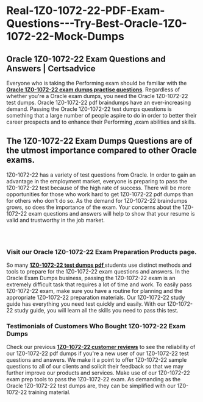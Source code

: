 # Real-1Z0-1072-22-PDF-Exam-Questions---Try-Best-Oracle-1Z0-1072-22-Mock-Dumps
<h2><strong>Oracle 1Z0-1072-22 Exam Questions and Answers | Certsadvice</strong></h2> <p>Everyone who is taking the Performing exam should be familiar with the <a href="http://www.certsadvice.com/oracle/1z0-1072-22-practice-questions"><strong>Oracle 1Z0-1072-22 exam dumps practise questions</strong></a>. Regardless of whether you&#39;re a Oracle exam dumps, you need the Oracle 1Z0-1072-22 test dumps. Oracle 1Z0-1072-22 pdf braindumps have an ever-increasing demand. Passing the Oracle 1Z0-1072-22 test dumps questions is something that a large number of people aspire to do in order to better their career prospects and to enhance their Performing ,exam abilities and skills.</p> <h2><strong>The 1Z0-1072-22 Exam Dumps Questions are of the utmost importance compared to other Oracle exams.</strong></h2> <p>1Z0-1072-22 has a variety of test questions from Oracle. In order to gain an advantage in the employment market, everyone is preparing to pass the 1Z0-1072-22 test because of the high rate of success. There will be more opportunities for those who work hard to get 1Z0-1072-22 pdf dumps than for others who don&#39;t do so. As the demand for 1Z0-1072-22 braindumps grows, so does the importance of the exam. Your concerns about the 1Z0-1072-22 exam questions and answers will help to show that your resume is valid and trustworthy in the job market.</p> <p><a href="http://www.certsadvice.com/oracle/1z0-1072-22-practice-questions" style="display: block; padding: 1em 0; text-align: center; "><img alt="" src="https://1.bp.blogspot.com/-RUOr8Wn-CRk/YUYAxC8kcHI/AAAAAAAAAnw/F7BbdI3tw8QDj5z8iX0vQAioQzKiUxduwCLcBGAsYHQ/s0/unnamed.jpg" /></a></p> <h3><strong>Visit our Oracle 1Z0-1072-22 Exam Preparation Products page.</strong></h3> <p>So many <a href="http://www.certsadvice.com/oracle/1z0-1072-22-practice-questions"><strong>1Z0-1072-22 test dumps pdf </strong></a>students use distinct methods and tools to prepare for the 1Z0-1072-22 exam questions and answers. In the Oracle Exam Dumps business, passing the 1Z0-1072-22 exam is an extremely difficult task that requires a lot of time and work. To easily pass 1Z0-1072-22 exam, make sure you have a routine for planning and the appropriate 1Z0-1072-22 preparation materials. Our 1Z0-1072-22 study guide has everything you need test quickly and easily. With our 1Z0-1072-22 study guide, you will learn all the skills you need to pass this test.</p> <h3><strong>Testimonials of Customers Who Bought 1Z0-1072-22 Exam Dumps</strong></h3> <p>Check our previous <a href="http://www.certsadvice.com/oracle/1z0-1072-22-practice-questions"><strong>1Z0-1072-22 customer reviews</strong></a> to see the reliability of our 1Z0-1072-22 pdf dumps if you&#39;re a new user of our 1Z0-1072-22 test questions and answers. We make it a point to offer 1Z0-1072-22 sample questions to all of our clients and solicit their feedback so that we may further improve our products and services. Make use of our 1Z0-1072-22 exam prep tools to pass the 1Z0-1072-22 exam. As demanding as the Oracle 1Z0-1072-22 test dumps are, they can be simplified with our 1Z0-1072-22 training material.</p>
